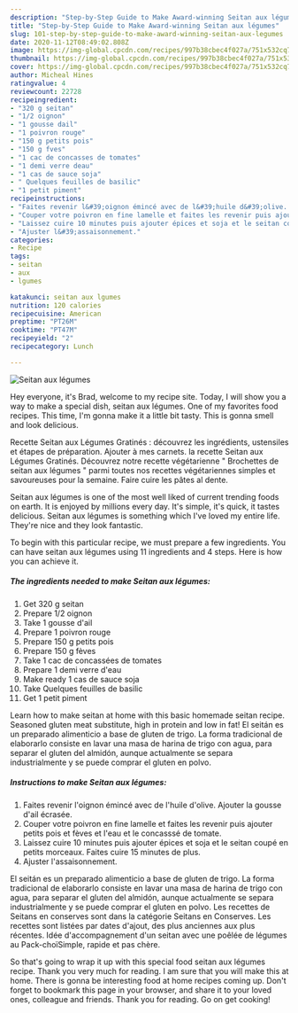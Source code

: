 ```yaml
---
description: "Step-by-Step Guide to Make Award-winning Seitan aux légumes"
title: "Step-by-Step Guide to Make Award-winning Seitan aux légumes"
slug: 101-step-by-step-guide-to-make-award-winning-seitan-aux-legumes
date: 2020-11-12T08:49:02.808Z
image: https://img-global.cpcdn.com/recipes/997b38cbec4f027a/751x532cq70/seitan-aux-legumes-photo-principale-de-la-recette.jpg
thumbnail: https://img-global.cpcdn.com/recipes/997b38cbec4f027a/751x532cq70/seitan-aux-legumes-photo-principale-de-la-recette.jpg
cover: https://img-global.cpcdn.com/recipes/997b38cbec4f027a/751x532cq70/seitan-aux-legumes-photo-principale-de-la-recette.jpg
author: Micheal Hines
ratingvalue: 4
reviewcount: 22728
recipeingredient:
- "320 g seitan"
- "1/2 oignon"
- "1 gousse dail"
- "1 poivron rouge"
- "150 g petits pois"
- "150 g fves"
- "1 cac de concasses de tomates"
- "1 demi verre deau"
- "1 cas de sauce soja"
- " Quelques feuilles de basilic"
- "1 petit piment"
recipeinstructions:
- "Faites revenir l&#39;oignon émincé avec de l&#39;huile d&#39;olive. Ajouter la gousse d&#39;ail écrasée."
- "Couper votre poivron en fine lamelle et faites les revenir puis ajouter petits pois et fèves et l&#39;eau et le concasssé de tomate."
- "Laissez cuire 10 minutes puis ajouter épices et soja et le seitan coupé en petits morceaux. Faites cuire 15 minutes de plus."
- "Ajuster l&#39;assaisonnement."
categories:
- Recipe
tags:
- seitan
- aux
- lgumes

katakunci: seitan aux lgumes 
nutrition: 120 calories
recipecuisine: American
preptime: "PT26M"
cooktime: "PT47M"
recipeyield: "2"
recipecategory: Lunch

---
```



![Seitan aux légumes](https://img-global.cpcdn.com/recipes/997b38cbec4f027a/751x532cq70/seitan-aux-legumes-photo-principale-de-la-recette.jpg)

Hey everyone, it's Brad, welcome to my recipe site. Today, I will show you a way to make a special dish, seitan aux légumes. One of my favorites food recipes. This time, I'm gonna make it a little bit tasty. This is gonna smell and look delicious.

Recette Seitan aux Légumes Gratinés : découvrez les ingrédients, ustensiles et étapes de préparation. Ajouter à mes carnets. la recette Seitan aux Légumes Gratinés. Découvrez notre recette végétarienne &#34; Brochettes de seitan aux légumes &#34; parmi toutes nos recettes végétariennes simples et savoureuses pour la semaine. Faire cuire les pâtes al dente.

Seitan aux légumes is one of the most well liked of current trending foods on earth. It is enjoyed by millions every day. It's simple, it's quick, it tastes delicious. Seitan aux légumes is something which I've loved my entire life. They're nice and they look fantastic.


To begin with this particular recipe, we must prepare a few ingredients. You can have seitan aux légumes using 11 ingredients and 4 steps. Here is how you can achieve it.

<!--inarticleads1-->

##### The ingredients needed to make Seitan aux légumes:

1. Get 320 g seitan
1. Prepare 1/2 oignon
1. Take 1 gousse d&#39;ail
1. Prepare 1 poivron rouge
1. Prepare 150 g petits pois
1. Prepare 150 g fèves
1. Take 1 cac de concassées de tomates
1. Prepare 1 demi verre d&#39;eau
1. Make ready 1 cas de sauce soja
1. Take  Quelques feuilles de basilic
1. Get 1 petit piment


Learn how to make seitan at home with this basic homemade seitan recipe. Seasoned gluten meat substitute, high in protein and low in fat! El seitán es un preparado alimenticio a base de gluten de trigo. La forma tradicional de elaborarlo consiste en lavar una masa de harina de trigo con agua, para separar el gluten del almidón, aunque actualmente se separa industrialmente y se puede comprar el gluten en polvo. 

<!--inarticleads2-->

##### Instructions to make Seitan aux légumes:

1. Faites revenir l&#39;oignon émincé avec de l&#39;huile d&#39;olive. Ajouter la gousse d&#39;ail écrasée.
1. Couper votre poivron en fine lamelle et faites les revenir puis ajouter petits pois et fèves et l&#39;eau et le concasssé de tomate.
1. Laissez cuire 10 minutes puis ajouter épices et soja et le seitan coupé en petits morceaux. Faites cuire 15 minutes de plus.
1. Ajuster l&#39;assaisonnement.


El seitán es un preparado alimenticio a base de gluten de trigo. La forma tradicional de elaborarlo consiste en lavar una masa de harina de trigo con agua, para separar el gluten del almidón, aunque actualmente se separa industrialmente y se puede comprar el gluten en polvo. Les recettes de Seitans en conserves sont dans la catégorie Seitans en Conserves. Les recettes sont listées par dates d&#39;ajout, des plus anciennes aux plus récentes. Idée d&#39;accompagnement d&#39;un seitan avec une poêlée de légumes au Pack-choïSimple, rapide et pas chère. 

So that's going to wrap it up with this special food seitan aux légumes recipe. Thank you very much for reading. I am sure that you will make this at home. There is gonna be interesting food at home recipes coming up. Don't forget to bookmark this page in your browser, and share it to your loved ones, colleague and friends. Thank you for reading. Go on get cooking!
